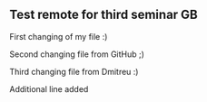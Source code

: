 ## Test remote for third seminar GB

First changing of my file :)

Second changing file from GitHub ;)

Third changing file from Dmitreu :)

Additional line added

